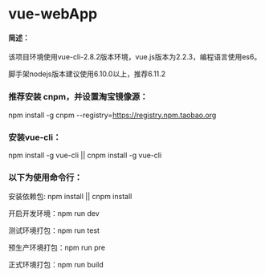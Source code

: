 # vue-webApp
#### 简述：

  该项目环境使用vue-cli-2.8.2版本环境，vue.js版本为2.2.3，编程语言使用es6。


  脚手架nodejs版本建议使用6.10.0以上，推荐6.11.2


### 推荐安装 cnpm，并设置淘宝镜像源：

  npm install -g cnpm --registry=https://registry.npm.taobao.org

### 安装vue-cli：

  npm install -g vue-cli || cnpm install -g vue-cli

### 以下为使用命令行：

  安装依赖包: npm install || cnpm install

  开启开发环境：npm run dev

  测试环境打包：npm run test

  预生产环境打包：npm run pre

  正式环境打包：npm run build
